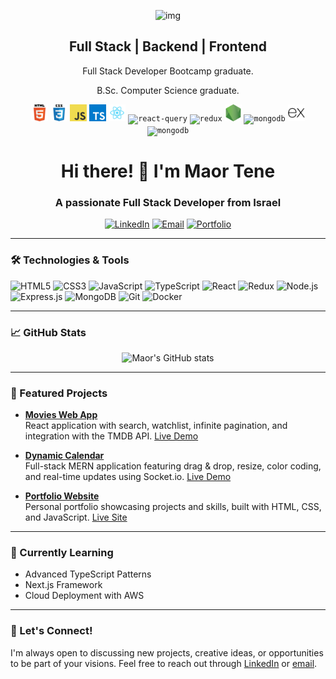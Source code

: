 <p align="center">
  <img height="200" src="https://i.pinimg.com/originals/d3/01/fd/d301fdc8f718cc4e956c6456eb2af1ee.gif" alt="img"/>
  <h2 align="center" > Full Stack | Backend | Frontend </h2>
  <p align="center">
  Full Stack Developer Bootcamp graduate.
  <p align="center">
  B.Sc. Computer Science graduate.
  </p>
  </p>
</p>
 
<p align="center">
<code><img height="27" src="https://raw.githubusercontent.com/github/explore/80688e429a7d4ef2fca1e82350fe8e3517d3494d/topics/html/html.png" alt="html"></code>
<code><img height="27" src="https://raw.githubusercontent.com/github/explore/80688e429a7d4ef2fca1e82350fe8e3517d3494d/topics/css/css.png" alt="css"></code>
<code><img height="27" src="https://raw.githubusercontent.com/github/explore/80688e429a7d4ef2fca1e82350fe8e3517d3494d/topics/javascript/javascript.png" alt="javascript"></code>
<code><img height="27" src="https://raw.githubusercontent.com/github/explore/80688e429a7d4ef2fca1e82350fe8e3517d3494d/topics/typescript/typescript.png" alt="typescript"></code>
<code><img height="27" src="https://raw.githubusercontent.com/github/explore/80688e429a7d4ef2fca1e82350fe8e3517d3494d/topics/react/react.png" alt="react"></code>
<code><img height="27" src="https://images.velog.io/images/woohm402/post/f50d9e7b-910a-4db8-963b-ba19fff6bc78/emblem-light-628080660fddb35787ff6c77e97ca43e.svg" alt="react-query"></code>
<code><img height="27" src="https://raw.githubusercontent.com/reduxjs/redux/master/logo/logo.png" alt="redux"></code>
<code><img height="27" src="https://raw.githubusercontent.com/github/explore/80688e429a7d4ef2fca1e82350fe8e3517d3494d/topics/nodejs/nodejs.png" alt="nodejs"></code>
<code><img height="27" src="https://github.com/mongodb-js/leaf/blob/master/dist/mongodb-leaf_128x128.png?raw=true" alt="mongodb"></code>
<code><img height="27" src="https://raw.githubusercontent.com/devicons/devicon/master/icons/express/express-original.svg" alt="expressjs"></code>
<code><img height="27" src="https://cdn.icon-icons.com/icons2/2389/PNG/512/socket_io_logo_icon_144874.png" alt="mongodb"></code>
</p>

<h1 align="center">Hi there! 👋 I'm Maor Tene</h1>
<h3 align="center">A passionate Full Stack Developer from Israel</h3>

<p align="center">
  <a href="https://www.linkedin.com/in/maor-tene/"><img src="https://img.shields.io/badge/LinkedIn-%230077B5.svg?style=for-the-badge&logo=linkedin&logoColor=white" alt="LinkedIn"></a>
  <a href="mailto:maor@example.com"><img src="https://img.shields.io/badge/Email-%23D14836.svg?style=for-the-badge&logo=gmail&logoColor=white" alt="Email"></a>
  <a href="https://maor-portfolio.com"><img src="https://img.shields.io/badge/Portfolio-%23000000.svg?style=for-the-badge&logo=About.me&logoColor=white" alt="Portfolio"></a>
</p>

---

### 🛠️ Technologies & Tools

![HTML5](https://img.shields.io/badge/-HTML5-E34F26?style=flat-square&logo=html5&logoColor=white)
![CSS3](https://img.shields.io/badge/-CSS3-1572B6?style=flat-square&logo=css3)
![JavaScript](https://img.shields.io/badge/-JavaScript-F7DF1E?style=flat-square&logo=javascript&logoColor=black)
![TypeScript](https://img.shields.io/badge/-TypeScript-007ACC?style=flat-square&logo=typescript)
![React](https://img.shields.io/badge/-React-61DAFB?style=flat-square&logo=react&logoColor=black)
![Redux](https://img.shields.io/badge/-Redux-764ABC?style=flat-square&logo=redux)
![Node.js](https://img.shields.io/badge/-Node.js-339933?style=flat-square&logo=node.js&logoColor=white)
![Express.js](https://img.shields.io/badge/-Express.js-000000?style=flat-square&logo=express&logoColor=white)
![MongoDB](https://img.shields.io/badge/-MongoDB-47A248?style=flat-square&logo=mongodb&logoColor=white)
![Git](https://img.shields.io/badge/-Git-F05032?style=flat-square&logo=git&logoColor=white)
![Docker](https://img.shields.io/badge/-Docker-2496ED?style=flat-square&logo=docker&logoColor=white)

---

### 📈 GitHub Stats

<p align="center">
  <img src="https://github-readme-stats.vercel.app/api?username=MaorTe&show_icons=true&theme=radical" alt="Maor's GitHub stats">
</p>

---

### 🚀 Featured Projects

- **[Movies Web App](https://github.com/MaorTe/Movies_Web_App)**  
  React application with search, watchlist, infinite pagination, and integration with the TMDB API. [Live Demo](https://movies-web-app.example.com)

- **[Dynamic Calendar](https://github.com/MaorTe/dynamic-calendar)**  
  Full-stack MERN application featuring drag & drop, resize, color coding, and real-time updates using Socket.io. [Live Demo](https://dynamic-calendar.example.com)

- **[Portfolio Website](https://github.com/MaorTe/Portfolio)**  
  Personal portfolio showcasing projects and skills, built with HTML, CSS, and JavaScript. [Live Site](https://maor-portfolio.com)

---

### 🌱 Currently Learning

- Advanced TypeScript Patterns
- Next.js Framework
- Cloud Deployment with AWS

---

### 💬 Let's Connect!

I'm always open to discussing new projects, creative ideas, or opportunities to be part of your visions. Feel free to reach out through [LinkedIn](https://www.linkedin.com/in/maor-tene/) or [email](mailto:maor@example.com).

